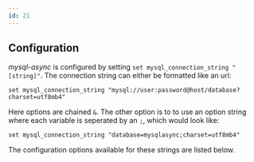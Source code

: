 ```yaml
---
id: 21
---
```

## Configuration

*mysql-async* is configured by setting `set mysql_connection_string "[string]"`. The connection string can either be formatted like an url:
```
set mysql_connection_string "mysql://user:password@host/database?charset=utf8mb4"
```
Here options are chained `&`. The other option is to to use an option string where each variable is seperated by an `;`, which would look like:
```
set mysql_connection_string "database=mysqlasync;charset=utf8mb4"
```
The configuration options available for these strings are listed below. 
